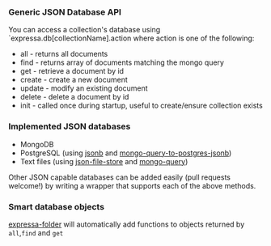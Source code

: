 ### Generic JSON Database API

You can access a collection's database using `expressa.db[collectionName].action where action is one of the following:

* all - returns all documents
* find - returns array of documents matching the mongo query
* get - retrieve a document by id
* create - create a new document
* update - modify an existing document
* delete - delete a document by id
* init - called once during startup, useful to create/ensure collection exists

### Implemented JSON databases
* MongoDB
* PostgreSQL (using [jsonb](http://www.postgresql.org/docs/9.4/static/datatype-json.html) and [mongo-query-to-postgres-jsonb](https://github.com/thomas4019/mongo-query-to-postgres-jsonb))
* Text files (using [json-file-store](https://github.com/flosse/json-file-store) and [mongo-query](https://github.com/Automattic/mongo-query))

Other JSON capable databases can be added easily (pull requests welcome!) by writing a wrapper that supports each of the above methods.

### Smart database objects

[expressa-folder](https://npmjs.org/package/expressa-folder) will automatically add functions to objects returned by `all`,`find` and `get`
